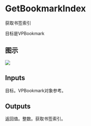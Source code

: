 # GetBookmarkIndex

获取书签索引

目标是VPBookmark

## 图示

![]($-20221218-18120596.png)

## Inputs

目标。VPBookmark对象参考。 

## Outputs

返回值。整数。获取书签索引。
